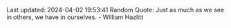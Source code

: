 Last updated: 2024-04-02 19:53:41
Random Quote: Just as much as we see in others, we have in ourselves. - William Hazlitt